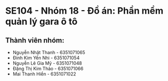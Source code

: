 # SE104 - Nhóm 18 - Đồ án: Phần mềm quản lý gara ô tô
## Thành viên nhóm: 
+ Nguyễn Nhật Thanh - 6351071065 
+ Đinh Kim Yến Nhi - 6351071054
+ Nguyễn Lê Gia Mỹ - 6351071048
+ Đặng Thị Kim Thảo - 6351071066
+ Mai Thanh Hiển - 6351071022


